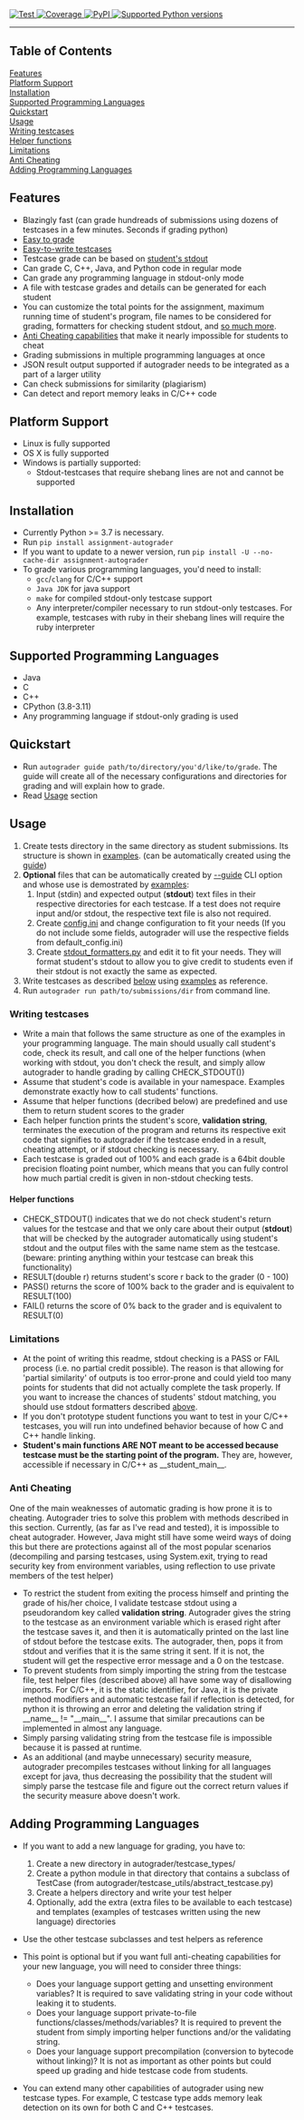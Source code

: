 <a href="https://github.com/ovsyanka83/autograder/actions?query=workflow%3ATests+event%3Apush+branch%3Amain" target="_blank">
    <img src="https://github.com/Ovsyanka83/autograder/actions/workflows/test.yaml/badge.svg?branch=main&event=push" alt="Test">
</a>
<a href="https://codecov.io/gh/ovsyanka83/autograder" target="_blank">
    <img src="https://img.shields.io/codecov/c/github/ovsyanka83/autograder?color=%2334D058" alt="Coverage">
</a>
<a href="https://pypi.org/project/assignment-autograder/" target="_blank">
    <img alt="PyPI" src="https://img.shields.io/pypi/v/assignment-autograder?color=%2334D058&label=pypi%20package" alt="Package version">
</a>
<a href="https://pypi.org/project/assignment-autograder/" target="_blank">
    <img src="https://img.shields.io/pypi/pyversions/assignment-autograder?color=%2334D058" alt="Supported Python versions">
</a>

---

## Table of Contents  

[Features](#features)  
[Platform Support](#platform-support)  
[Installation](#installation)  
[Supported Programming Languages](#supported-programming-languages)  
[Quickstart](#quickstart)  
[Usage](#usage)  
[Writing testcases](#writing-testcases)  
[Helper functions](#helper-functions)  
[Limitations](#limitations)  
[Anti Cheating](#anti-cheating)  
[Adding Programming Languages](#adding-programming-languages)  

## Features

* Blazingly fast (can grade hundreads of submissions using dozens of testcases in a few minutes. Seconds if grading python)
* [Easy to grade](#usage)
* [Easy-to-write testcases](#writing-testcases)  
* Testcase grade can be based on [student's stdout](#helper-functions)
* Can grade C, C++, Java, and Python code in regular mode
* Can grade any programming language in stdout-only mode
* A file with testcase grades and details can be generated for each student
* You can customize the total points for the assignment, maximum running time of student's program, file names to be considered for grading, formatters for checking student stdout, and [so much more](https://github.com/Ovsyanka83/autograder/blob/master/autograder/default_config.toml).
* [Anti Cheating capabilities](#anti-cheating) that make it nearly impossible for students to cheat
* Grading submissions in multiple programming languages at once
* JSON result output supported if autograder needs to be integrated as a part of a larger utility
* Can check submissions for similarity (plagiarism)
* Can detect and report memory leaks in C/C++ code

## Platform Support

* Linux is fully supported
* OS X is fully supported
* Windows is partially supported:
  * Stdout-testcases that require shebang lines are not and cannot be supported

## Installation

* Currently Python >= 3.7 is necessary.
* Run `pip install assignment-autograder`
* If you want to update to a newer version, run `pip install -U --no-cache-dir assignment-autograder`
* To grade various programming languages, you'd need to install:
  * `gcc`/`clang` for C/C++ support
  * `Java JDK` for java support
  * `make` for compiled stdout-only testcase support
  * Any interpreter/compiler necessary to run stdout-only testcases. For example, testcases with ruby in their shebang lines will require the ruby interpreter

## Supported Programming Languages

* Java
* C
* C++
* CPython (3.8-3.11)
* Any programming language if stdout-only grading is used

## Quickstart

* Run `autograder guide path/to/directory/you'd/like/to/grade`. The guide will create all of the necessary configurations and directories for grading and will explain how to grade.
* Read [Usage](#usage) section

## Usage

1) Create tests directory in the same directory as student submissions. Its structure is shown in [examples](https://github.com/Ovsyanka83/autograder/tree/master/examples). (can be automatically created using the [guide](#quickstart))
1) **Optional** files that can be automatically created by [--guide](#quickstart) CLI option and whose use is demostrated by [examples](https://github.com/Ovsyanka83/autograder/tree/master/examples):
    1) Input (stdin) and expected output (**stdout**) text files in their respective directories for each testcase. If a test does not require input and/or stdout, the respective text file is also not required.
    1) Create [config.ini](https://github.com/Ovsyanka83/autograder/blob/master/autograder/default_config.toml) and change configuration to fit your needs (If you do not include some fields, autograder will use the respective fields from default_config.ini)
    1) Create [stdout_formatters.py](https://github.com/Ovsyanka83/autograder/blob/master/autograder/default_stdout_formatters.py) and edit it to fit your needs. They will format student's stdout to allow you to give credit to students even if their stdout is not exactly the same as expected.
1) Write testcases as described [below](#writing-testcases) using [examples](https://github.com/Ovsyanka83/autograder/tree/master/examples) as reference.
1) Run `autograder run path/to/submissions/dir` from command line.

### Writing testcases

* Write a main that follows the same structure as one of the examples in your programming language. The main should usually call student's code, check its result, and call one of the helper functions (when working with stdout, you don't check the result, and simply allow autograder to handle grading by calling CHECK_STDOUT())
* Assume that student's code is available in your namespace. Examples demonstrate exactly how to call students' functions.
* Assume that helper functions (decribed below) are predefined and use them to return student scores to the grader
* Each helper function prints the student's score, **validation string**, terminates the execution of the program and returns its respective exit code that signifies to autograder if the testcase ended in a result, cheating attempt, or if stdout checking is necessary.
* Each testcase is graded out of 100% and each grade is a 64bit double precision floating point number, which means that you can fully control how much partial credit is given in non-stdout checking tests.

#### Helper functions

* CHECK_STDOUT() indicates that we do not check student's return values for the testcase and that we only care about their output (**stdout**) that will be checked by the autograder automatically using student's stdout and the output files with the same name stem as the testcase. (beware: printing anything within your testcase can break this functionality)
* RESULT(double r) returns student's score r back to the grader (0 - 100)
* PASS() returns the score of 100% back to the grader and is equivalent to RESULT(100)
* FAIL() returns the score of 0% back to the grader and is equivalent to RESULT(0)

### Limitations

* At the point of writing this readme, stdout checking is a PASS or FAIL process (i.e. no partial credit possible). The reason is that allowing for 'partial similarity' of outputs is too error-prone and could yield too many points for students that did not actually complete the task properly. If you want to increase the chances of students' stdout matching, you should use stdout formatters described [above](#usage).
* If you don't prototype student functions you want to test in your C/C++ testcases, you will run into undefined behavior because of how C and C++ handle linking.
* **Student's main functions ARE NOT meant to be accessed because testcase must be the starting point of the program.** They are, however, accessible if necessary in C/C++ as \_\_student_main\_\_.

### Anti Cheating

One of the main weaknesses of automatic grading is how prone it is to cheating. Autograder tries to solve this problem with methods described in this section. Currently, (as far as I've read and tested), it is impossible to cheat autograder. However, Java might still have some weird ways of doing this but there are protections against all of the most popular scenarios (decompiling and parsing testcases, using System.exit, trying to read security key from environment variables, using reflection to use private members of the test helper)

* To restrict the student from exiting the process himself and printing the grade of his/her choice, I validate testcase stdout using a pseudorandom key called **validation string**. Autograder gives the string to the testcase as an environment variable which is erased right after the testcase saves it, and then it is automatically printed on the last line of stdout before the testcase exits. The autograder, then, pops it from stdout and verifies that it is the same string it sent. If it is not, the student will get the respective error message and a 0 on the testcase.
* To prevent students from simply importing the string from the testcase file, test helper files (described above) all have some way of disallowing imports. For C/C++, it is the static identifier, for Java, it is the private method modifiers and automatic testcase fail if reflection is detected, for python it is throwing an error and deleting the validation string if \_\_name\_\_ != "\_\_main\_\_". I assume that similar precautions can be implemented in almost any language.
* Simply parsing validating string from the testcase file is impossible because it is passed at runtime.
* As an additional (and maybe unnecessary) security measure, autograder precompiles testcases without linking for all languages except for java, thus decreasing the possibility that the student will simply parse the testcase file and figure out the correct return values if the security measure above doesn't work.

## Adding Programming Languages

* If you want to add a new language for grading, you have to:
  1. Create a new directory in autograder/testcase_types/
  2. Create a python module in that directory that contains a subclass of TestCase (from autograder/testcase_utils/abstract_testcase.py)
  3. Create a helpers directory and write your test helper
  4. Optionally, add the extra (extra files to be available to each testcase) and templates (examples of testcases written using the new language) directories
* Use the other testcase subclasses and test helpers as reference
* This point is optional but if you want full anti-cheating capabilities for your new language, you will need to consider three things:

  * Does your language support getting and unsetting environment variables? It is required to save validating string in your code without leaking it to students.
  * Does your language support private-to-file functions/classes/methods/variables? It is required to prevent the student from simply importing helper functions and/or the validating string.
  * Does your language support precompilation (conversion to bytecode without linking)? It is not as important as other points but could speed up grading and hide testcase code from students.
* You can extend many other capabilities of autograder using new testcase types. For example, C testcase type adds memory leak detection on its own for both C and C++ testcases.
